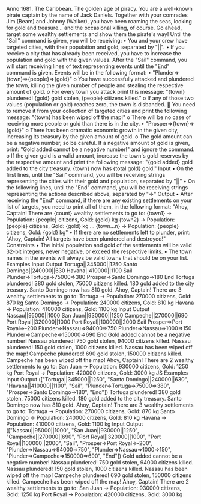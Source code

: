 Anno 1681. The Caribbean. The golden age of piracy. You are a well-known pirate captain by the name of Jack Daniels. Together with your comrades Jim (Beam) and Johnny (Walker), you have been roaming the seas, looking for gold and treasure… and the occasional killing, of course. Go ahead, target some wealthy settlements and show them the pirate's way!
Until the "Sail" command is given, you will be receiving:
•	You and your crew have targeted cities, with their population and gold, separated by "||".
•	If you receive a city that has already been received, you have to increase the population and gold with the given values.
After the "Sail" command, you will start receiving lines of text representing events until the "End" command is given. 
Events will be in the following format:
•	"Plunder=>{town}=>{people}=>{gold}"
o	You have successfully attacked and plundered the town, killing the given number of people and stealing the respective amount of gold. 
o	For every town you attack print this message: "{town} plundered! {gold} gold stolen, {people} citizens killed."
o	If any of those two values (population or gold) reaches zero, the town is disbanded.
	You need to remove it from your collection of targeted cities and print the following message: "{town} has been wiped off the map!"
o	There will be no case of receiving more people or gold than there is in the city.
•	"Prosper=>{town}=>{gold}"
o	There has been dramatic economic growth in the given city, increasing its treasury by the given amount of gold.
o	The gold amount can be a negative number, so be careful. If a negative amount of gold is given, print: "Gold added cannot be a negative number!" and ignore the command.
o	If the given gold is a valid amount, increase the town's gold reserves by the respective amount and print the following message: 
"{gold added} gold added to the city treasury. {town} now has {total gold} gold."
Input
•	On the first lines, until the "Sail" command, you will be receiving strings representing the cities with their gold and population, separated by "||"
•	On the following lines, until the "End" command, you will be receiving strings representing the actions described above, separated by "=>"
Output
•	After receiving the "End" command, if there are any existing settlements on your list of targets, you need to print all of them, in the following format:
"Ahoy, Captain! There are {count} wealthy settlements to go to:
{town1} -> Population: {people} citizens, Gold: {gold} kg
{town2} -> Population: {people} citizens, Gold: {gold} kg
   …
{town…n} -> Population: {people} citizens, Gold: {gold} kg"
•	If there are no settlements left to plunder, print:
"Ahoy, Captain! All targets have been plundered and destroyed!"
Constraints
•	The initial population and gold of the settlements will be valid 32-bit integers, never negative, or exceed the respective limits.
•	The town names in the events will always be valid towns that should be on your list.
Examples
Input	Output
Tortuga||345000||1250
Santo Domingo||240000||630
Havana||410000||1100
Sail
Plunder=>Tortuga=>75000=>380
Prosper=>Santo Domingo=>180
End	Tortuga plundered! 380 gold stolen, 75000 citizens killed.
180 gold added to the city treasury. Santo Domingo now has 810 gold.
Ahoy, Captain! There are 3 wealthy settlements to go to:
Tortuga -> Population: 270000 citizens, Gold: 870 kg
Santo Domingo -> Population: 240000 citizens, Gold: 810 kg
Havana -> Population: 410000 citizens, Gold: 1100 kg
Input	Output
Nassau||95000||1000
San Juan||930000||1250
Campeche||270000||690
Port Royal||320000||1000
Port Royal||100000||2000
Sail
Prosper=>Port Royal=>-200
Plunder=>Nassau=>94000=>750
Plunder=>Nassau=>1000=>150
Plunder=>Campeche=>150000=>690
End	Gold added cannot be a negative number!
Nassau plundered! 750 gold stolen, 94000 citizens killed.
Nassau plundered! 150 gold stolen, 1000 citizens killed.
Nassau has been wiped off the map!
Campeche plundered! 690 gold stolen, 150000 citizens killed.
Campeche has been wiped off the map!
Ahoy, Captain! There are 2 wealthy settlements to go to:
San Juan -> Population: 930000 citizens, Gold: 1250 kg
Port Royal -> Population: 420000 citizens, Gold: 3000 kg
JS Examples
Input	Output
(["Tortuga||345000||1250",
"Santo Domingo||240000||630",
"Havana||410000||1100",
"Sail",
"Plunder=>Tortuga=>75000=>380",
"Prosper=>Santo Domingo=>180",
"End"])	Tortuga plundered! 380 gold stolen, 75000 citizens killed.
180 gold added to the city treasury. Santo Domingo now has 810 gold.
Ahoy, Captain! There are 3 wealthy settlements to go to:
Tortuga -> Population: 270000 citizens, Gold: 870 kg
Santo Domingo -> Population: 240000 citizens, Gold: 810 kg
Havana -> Population: 410000 citizens, Gold: 1100 kg
Input	Output
(["Nassau||95000||1000",
"San Juan||930000||1250",
"Campeche||270000||690",
"Port Royal||320000||1000",
"Port Royal||100000||2000",
"Sail",
"Prosper=>Port Royal=>-200",
"Plunder=>Nassau=>94000=>750",
"Plunder=>Nassau=>1000=>150",
"Plunder=>Campeche=>150000=>690",
"End"])	Gold added cannot be a negative number!
Nassau plundered! 750 gold stolen, 94000 citizens killed.
Nassau plundered! 150 gold stolen, 1000 citizens killed.
Nassau has been wiped off the map!
Campeche plundered! 690 gold stolen, 150000 citizens killed.
Campeche has been wiped off the map!
Ahoy, Captain! There are 2 wealthy settlements to go to:
San Juan -> Population: 930000 citizens, Gold: 1250 kg
Port Royal -> Population: 420000 citizens, Gold: 3000 kg


